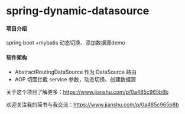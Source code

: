 # spring-dynamic-datasource

#### 项目介绍
spring boot +mybatis 动态切换、添加数据源demo

#### 软件架构
- AbstractRoutingDataSource 作为 DataSource 路由
- AOP 切面拦截 service 参数，动态切换、创建数据源

关于这个项目了解更多：https://www.jianshu.com/p/0a485c965b8b

欢迎关注我的简书与我交流：https://www.jianshu.com/p/0a485c965b8b